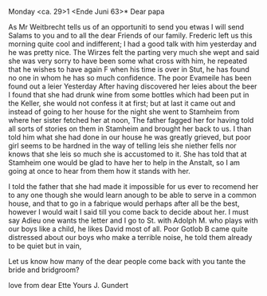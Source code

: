  Monday <ca. 29>1 <Ende Juni 63>*
Dear papa

As Mr Weitbrecht tells us of an opportuniti to send you etwas I will send Salams to you and to all the dear Friends of our family. Frederic left us this morning quite cool and indifferent; I had a good talk with him yesterday and he was pretty nice. The Wirzes felt the parting very much she wept and said she was very sorry to have been some what cross with him, he repeated that he wishes to have again F when his time is over in Stut, he has found no one in whom he has so much confidence. The poor Evameile has been found out a leier Yesterday After having discovered her leies about the beer I found that she had drunk wine from some bottles which had been put in the Keller, she would not confess it at first; but at last it came out and instead of going to her house for the night she went to Stamheim from where her sister fetched her at noon, The father fagged her for having told all sorts of stories on them in Stamheim and brought her back to us. I than told him what she had done in our house he was greatly grieved, but poor girl seems to be hardned in the way of telling leis she niether fells nor knows that she leis so much she is accustomed to it. She has told that at Stamheim one would be glad to have her to help in the Anstalt, so I am going at once to hear from them how it stands with her.

I told the father that she had made it impossible for us ever to recomend her to any one though she would learn anough to be able to serve in a common house, and that to go in a fabrique would perhaps after all be the best, however I would wait I said till you come back to decide about her. 
I must say Adieu one wants the letter and I go to St. with Adolph M. who plays with our boys like a child, he likes David most of all. Poor Gotlob B came quite distressed about our boys who make a terrible noise, he told them already to be quiet but in vain,

Let us know how many of the dear people come back with you tante the bride and bridgroom?

love from dear Ette
 Yours J. Gundert
